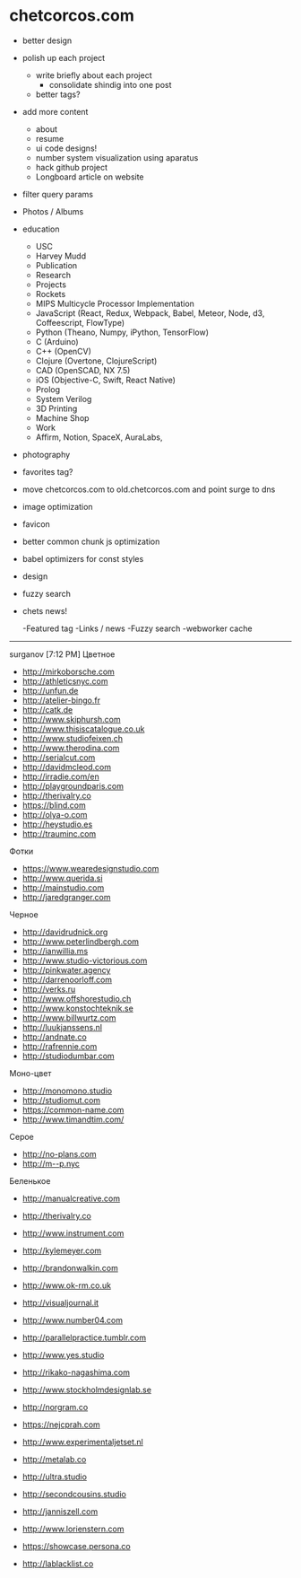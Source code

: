 # chetcorcos.com

- better design

- polish up each project
	- write briefly about each project
		- consolidate shindig into one post
	- better tags?

- add more content
	- about
	- resume
	- ui code designs!
	- number system visualization using aparatus
	- hack github project
	- Longboard article on website

- filter query params

- Photos / Albums

- education
	- USC
	- Harvey Mudd
	- Publication
	- Research
	- Projects
	- Rockets
	- MIPS Multicycle Processor Implementation
	- JavaScript (React, Redux, Webpack, Babel, Meteor, Node, d3, Coffeescript, FlowType)
	- Python (Theano, Numpy, iPython, TensorFlow)
	- C (Arduino)
	- C++ (OpenCV)
	- Clojure (Overtone, ClojureScript)
	- CAD (OpenSCAD, NX 7.5)
	- iOS (Objective-C, Swift, React Native)
	- Prolog
	- System Verilog
	- 3D Printing
	- Machine Shop
	- Work
	- Affirm, Notion, SpaceX, AuraLabs,

- photography

- favorites tag?

- move chetcorcos.com to old.chetcorcos.com and point surge to dns

- image optimization
- favicon
- better common chunk js optimization
- babel optimizers for const styles

- design

- fuzzy search
- chets news!


  -Featured tag
  -Links / news
  -Fuzzy search
  -webworker cache


---
surganov [7:12 PM]
Цветное
* http://mirkoborsche.com
* http://athleticsnyc.com
* http://unfun.de
* http://atelier-bingo.fr
* http://catk.de
* http://www.skiphursh.com
* http://www.thisiscatalogue.co.uk
* http://www.studiofeixen.ch
* http://www.therodina.com
* http://serialcut.com
* http://davidmcleod.com
* http://irradie.com/en
* http://playgroundparis.com
* http://therivalry.co
* https://blind.com
* http://olya-o.com
* http://heystudio.es
* http://trauminc.com

Фотки
* https://www.wearedesignstudio.com
* http://www.querida.si
* http://mainstudio.com
* http://jaredgranger.com

Черное
* http://davidrudnick.org
* http://www.peterlindbergh.com
* http://ianwillia.ms
* http://www.studio-victorious.com
* http://pinkwater.agency
* http://darrenoorloff.com
* http://verks.ru
* http://www.offshorestudio.ch
* http://www.konstochteknik.se
* http://www.billwurtz.com
* http://luukjanssens.nl
* http://andnate.co
* http://rafrennie.com
* http://studiodumbar.com

Моно-цвет
* http://monomono.studio
* http://studiomut.com
* https://common-name.com
* http://www.timandtim.com/

Серое
* http://no-plans.com
* http://m--p.nyc

Беленькое
* http://manualcreative.com
* http://therivalry.co
* http://www.instrument.com
* http://kylemeyer.com
* http://brandonwalkin.com
* http://www.ok-rm.co.uk
* http://visualjournal.it
* http://www.number04.com
* http://parallelpractice.tumblr.com
* http://www.yes.studio
* http://rikako-nagashima.com
* http://www.stockholmdesignlab.se
* http://norgram.co
* https://nejcprah.com
* http://www.experimentaljetset.nl
* http://metalab.co
* http://ultra.studio
* http://secondcousins.studio
* http://janniszell.com
* http://www.lorienstern.com




* https://showcase.persona.co
* http://lablacklist.co